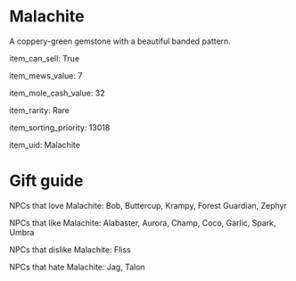 # Malachite

A coppery-green gemstone with a beautiful banded pattern.

item_can_sell: True

item_mews_value: 7

item_mole_cash_value: 32

item_rarity: Rare

item_sorting_priority: 13018

item_uid: Malachite

# Gift guide

NPCs that love Malachite: Bob, Buttercup, Krampy, Forest Guardian, Zephyr

NPCs that like Malachite: Alabaster, Aurora, Champ, Coco, Garlic, Spark, Umbra

NPCs that dislike Malachite: Fliss

NPCs that hate Malachite: Jag, Talon